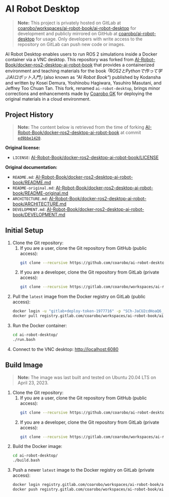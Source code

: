 # AI Robot Desktop

> **Note:** This project is privately hosted on GitLab at [coarobo/workspaces/ai-robot-book/ai-robot-desktop](https://gitlab.com/coarobo/workspaces/ai-robot-book/ai-robot-desktop) for development and publicly mirrored on GitHub at [coarobo/ai-robot-desktop](https://github.com/coarobo/ai-robot-desktop) for usage.
> Only developers with write access to the repository on GitLab can push new code or images.

AI Robot Desktop enables users to run ROS 2 simulations inside a Docker container via a VNC desktop.
This repository was forked from [AI-Robot-Book/docker-ros2-desktop-ai-robot-book](https://github.com/AI-Robot-Book/docker-ros2-desktop-ai-robot-book) that provides a containerized environment and teaching materials for the book *｢ROS2とPythonで作って学ぶAIロボット入門｣* (also known as *"AI Robot Book"*) published by Kodansha and written by Kosei Demura, Yoshinobu Hagiwara, Yasuhiro Masutani, and Jeffrey Too Chuan Tan.
This fork, renamed `ai-robot-desktop`, brings minor corrections and enhancements made by [Coarobo GK](https://coarobo.com/) for deploying the original materials in a cloud environment.

## Project History

> **Note:** The content below is retrieved from the time of forking [AI-Robot-Book/docker-ros2-desktop-ai-robot-book](https://github.com/AI-Robot-Book/docker-ros2-desktop-ai-robot-book) at commit [`ed9bbe1420`](https://github.com/AI-Robot-Book/docker-ros2-desktop-ai-robot-book/tree/ed9bbe1420c790f4934ea0d9bb0918cd969d907f).

**Original license:**
*   `LICENSE`: [AI-Robot-Book/docker-ros2-desktop-ai-robot-book/LICENSE](https://github.com/AI-Robot-Book/docker-ros2-desktop-ai-robot-book/blob/ed9bbe1420c790f4934ea0d9bb0918cd969d907f/LICENSE)

**Original documentation:**
*   `README.md`: [AI-Robot-Book/docker-ros2-desktop-ai-robot-book/README.md](https://github.com/AI-Robot-Book/docker-ros2-desktop-ai-robot-book/blob/ed9bbe1420c790f4934ea0d9bb0918cd969d907f/README.md)
*   `README-original.md`: [AI-Robot-Book/docker-ros2-desktop-ai-robot-book/README-original.md](https://github.com/AI-Robot-Book/docker-ros2-desktop-ai-robot-book/blob/ed9bbe1420c790f4934ea0d9bb0918cd969d907f/README-original.md)
*   `ARCHITECTURE.md`: [AI-Robot-Book/docker-ros2-desktop-ai-robot-book/ARCHITECTURE.md](https://github.com/AI-Robot-Book/docker-ros2-desktop-ai-robot-book/blob/ed9bbe1420c790f4934ea0d9bb0918cd969d907f/ARCHITECTURE.md)
*   `DEVELOPMENT.md`: [AI-Robot-Book/docker-ros2-desktop-ai-robot-book/DEVELOPMENT.md](https://github.com/AI-Robot-Book/docker-ros2-desktop-ai-robot-book/blob/ed9bbe1420c790f4934ea0d9bb0918cd969d907f/DEVELOPMENT.md)

## Initial Setup

1.  Clone the Git repository:
    1.  If you are a user, clone the Git repository from GitHub (public access):
        ```bash
        git clone --recursive https://github.com/coarobo/ai-robot-desktop.git
        ```
    1.  If you are a developer, clone the Git repository from GitLab (private access):
        ```bash
        git clone --recursive https://gitlab.com/coarobo/workspaces/ai-robot-book/ai-robot-desktop.git
        ```
2.  Pull the `latest` image from the Docker registry on GitLab (public access):
    ```bash
    docker login -u "gitlab+deploy-token-1977716" -p "SCh-JaCU2cdHoaQ6_YHY" registry.gitlab.com/coarobo/workspaces/ai-robot-book/ai-robot-desktop
    docker pull registry.gitlab.com/coarobo/workspaces/ai-robot-book/ai-robot-desktop/ai-robot-image:latest
    ```
3.  Run the Docker container:
    ```bash
    cd ai-robot-desktop/
    ./run.bash
    ```
4.  Connect to the VNC desktop: [http://localhost:6080](http://localhost:6080)

## Build Image

> **Note:** The image was last built and tested on Ubuntu 20.04 LTS on April 23, 2023.

1.  Clone the Git repository:
    1.  If you are a user, clone the Git repository from GitHub (public access):
        ```bash
        git clone --recursive https://github.com/coarobo/ai-robot-desktop.git
        ```
    1.  If you are a developer, clone the Git repository from GitLab (private access):
        ```bash
        git clone --recursive https://gitlab.com/coarobo/workspaces/ai-robot-book/ai-robot-desktop.git
        ```
2.  Build the Docker image:
    ```bash
    cd ai-robot-desktop/
    ./build.bash
    ```
3.  Push a newer `latest` image to the Docker registry on GitLab (private access):
    ```bash
    docker login registry.gitlab.com/coarobo/workspaces/ai-robot-book/ai-robot-desktop
    docker push registry.gitlab.com/coarobo/workspaces/ai-robot-book/ai-robot-desktop/ai-robot-image:latest
    ```
